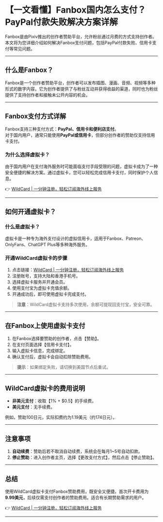 # 【一文看懂】Fanbox国内怎么支付？PayPal付款失败解决方案详解

Fanbox是由Pixiv推出的创作者赞助平台，允许粉丝通过月费的方式支持创作者。本文将为您详细介绍如何解决Fanbox支付问题，包括PayPal付款失败、信用卡支付等常见问题。

---

## 什么是Fanbox？

Fanbox是一个创作者赞助平台，创作者可以发布插图、漫画、音频、视频等多种形式的数字内容。它为创作者提供了与粉丝互动并获得收益的渠道，同时也为粉丝提供了支持创作者和接触未公开内容的机会。

---

## Fanbox支付方式详解

Fanbox支持三种支付方式：**PayPal、信用卡和便利店支付**。  
对于国内用户，通常只能使用**PayPal或信用卡**，但部分创作者的赞助仅支持信用卡支付。

### 为什么选择虚拟卡？

由于国内用户在支付海外服务时可能面临支付手段受限的问题，虚拟卡成为了一种安全便捷的解决方案。通过虚拟卡，您可以轻松完成信用卡支付，同时保护个人信息。

👉 [WildCard | 一分钟注册，轻松订阅海外线上服务](https://bit.ly/bewildcard)

---

## 如何开通虚拟卡？

### 什么是虚拟卡？

虚拟卡是一种专为海外支付设计的虚拟信用卡，适用于Fanbox、Patreon、OnlyFans、ChatGPT Plus等多种海外服务。

### 开通WildCard虚拟卡的步骤

1. 点击链接：[WildCard | 一分钟注册，轻松订阅海外线上服务](https://bit.ly/bewildcard)
2. 注册账号，支持大陆和香港手机号。
3. 选择虚拟卡服务并开通会员。
4. 使用支付宝为虚拟卡充值余额。
5. 开通成功后，即可使用虚拟卡完成支付。

> **注意**：WildCard虚拟卡支持多次使用，余额可提现回支付宝，安全可靠。

---

## 在Fanbox上使用虚拟卡支付

1. 在Fanbox选择要赞助的创作者，点击【赞助】。
2. 在支付页面选择【信用卡支付】。
3. 输入虚拟卡信息，完成绑定。
4. 确认支付后，虚拟卡会自动扣除赞助费用。

> **提示**：如果绑定失败，请切换到美国节点后重试。

---

## WildCard虚拟卡的费用说明

- **非美元支付**：收取【1% + $0.5】的手续费。
- **美元支付**：无手续费。

例如，赞助100日元，实际扣费约为1.19美元（约174日元）。

---

## 注意事项

1. **自动续费**：赞助后若不取消自动续费，系统会在每月1~5号自动扣款。
2. **停止赞助**：进入创作者主页，选择【更改支付方式】，然后点击【停止赞助】。

---

## 总结

使用WildCard虚拟卡支付Fanbox赞助费用，既安全又便捷。首次开卡费用为**9.99美元**，后续仅需支付创作者的赞助费用。适合有长期赞助需求的用户。

👉 [WildCard | 一分钟注册，轻松订阅海外线上服务](https://bit.ly/bewildcard)

---


